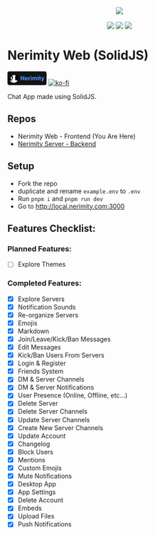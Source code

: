 <p align="center">
<img src="https://raw.githubusercontent.com/Nerimity/nerimity-web/main/readme-assets/banner.png" />
</p> 
<p align="center">
  <img src="https://raw.githubusercontent.com/Nerimity/nerimity-web/main/readme-assets/screenshot1.png" width="32%"/> 
  <img src="https://raw.githubusercontent.com/Nerimity/nerimity-web/main/readme-assets/screenshot2.png" width="32%"/>
  <img src="https://raw.githubusercontent.com/Nerimity/nerimity-web/main/readme-assets/screenshot3.png" width="32%"/>
</p> 

# Nerimity Web (SolidJS)
[![Nerimity](https://raw.githubusercontent.com/Nerimity/assets/main/src/nerimity-badge-88x31.png)](https://nerimity.com)
[![ko-fi](https://ko-fi.com/img/githubbutton_sm.svg)](https://ko-fi.com/Y8Y1FN57Z)

Chat App made using SolidJS.


## Repos
- Nerimity Web - Frontend (You Are Here)
- [Nerimity Server - Backend](https://github.com/glitchedflower/nerimity-server)

## Setup

* Fork the repo
* duplicate and rename `example.env` to `.env`
* Run `pnpm i` and `pnpm run dev`
* Go to http://local.nerimity.com:3000

## Features Checklist:

### Planned Features:
- [ ] Explore Themes

### Completed Features:
- [x] Explore Servers
- [x] Notification Sounds
- [x] Re-organize Servers
- [x] Emojis
- [x] Markdown
- [x] Join/Leave/Kick/Ban Messages
- [x] Edit Messages
- [x] Kick/Ban Users From Servers
- [x] Login & Register
- [x] Friends System
- [x] DM & Server Channels
- [x] DM & Server Notifications
- [x] User Presence (Online, Offline, etc...)
- [x] Delete Server
- [x] Delete Server Channels
- [x] Update Server Channels
- [x] Create New Server Channels
- [x] Update Account
- [x] Changelog
- [x] Block Users
- [x] Mentions
- [x] Custom Emojis
- [x] Mute Notifications
- [x] Desktop App
- [x] App Settings
- [x] Delete Account
- [x] Embeds
- [x] Upload Files
- [x] Push Notifications
